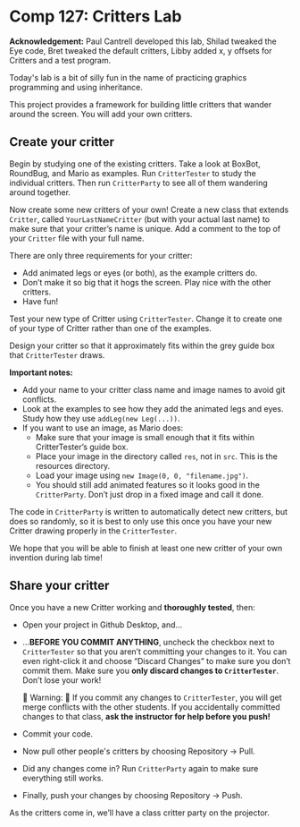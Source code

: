 Comp 127: Critters Lab
====

**Acknowledgement:** Paul Cantrell developed this lab, Shilad tweaked the Eye code, Bret tweaked the default critters, Libby added x, y offsets for Critters and a test program.

Today's lab is a bit of silly fun in the name of practicing graphics programming and using inheritance.

This project provides a framework for building little critters that wander around the screen. You will add your own critters.

## Create your critter

Begin by studying one of the existing critters. Take a look at BoxBot, RoundBug, and Mario as examples. Run `CritterTester` to study the individual critters. Then run `CritterParty` to see all of them wandering around together.

Now create some new critters of your own! Create a new class that extends `Critter`, called `YourLastNameCritter` (but with your actual last name) to make sure that your critter’s name is unique. Add a comment to the top of your `Critter` file with your full name.

There are only three requirements for your critter:
- Add animated legs or eyes (or both), as the example critters do.
- Don’t make it so big that it hogs the screen. Play nice with the other critters.
- Have fun!

Test your new type of Critter using `CritterTester`. Change it to create one of your type of Critter rather than one of the examples.

Design your critter so that it approximately fits within the grey guide box that `CritterTester` draws.

**Important notes:** 

* Add your name to your critter class name and image names to avoid git conflicts.
* Look at the examples to see how they add the animated legs and eyes. Study how they use `addLeg(new Leg(...))`.
* If you want to use an image, as Mario does:
    - Make sure that your image is small enough that it fits within CritterTester’s guide box.
    - Place your image in the directory called `res`, not in `src`. This is the resources directory.
    - Load your image using `new Image(0, 0, "filename.jpg")`.
    - You should still add animated features so it looks good in the `CritterParty`. Don’t just drop in a fixed image and call it done.

The code in `CritterParty` is written to automatically detect new critters, but does so randomly, so it is best to only use this once you have your new Critter drawing properly in the `CritterTester`.

We hope that you will be able to finish at least one new critter of your own invention during lab time!

## Share your critter

Once you have a new Critter working and **thoroughly tested**, then:

- Open your project in Github Desktop, and…
- …**BEFORE YOU COMMIT ANYTHING**, uncheck the checkbox next to `CritterTester` so that you aren’t committing your changes to it. You can even right-click it and choose “Discard Changes” to make sure you don’t commit them. Make sure you **only discard changes to `CritterTester`**. Don’t lose your work!

    🚨 Warning: 🚨 If you commit any changes to `CritterTester`, you will get merge conflicts with the other students. If you accidentally committed changes to that class, **ask the instructor for help before you push!**

- Commit your code.
- Now pull other people's critters by choosing Repository → Pull. 
- Did any changes come in? Run `CritterParty` again to make sure everything still works.
- Finally, push your changes by choosing Repository → Push.

As the critters come in, we’ll have a class critter party on the projector.

